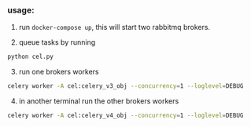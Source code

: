 ### usage:

1. run `docker-compose up`, this will start two rabbitmq brokers.    

2. queue tasks by running 
```sh
python cel.py
```

3. run one brokers workers 
```sh
celery worker -A cel:celery_v3_obj --concurrency=1 --loglevel=DEBUG
```

4. in another terminal run the other brokers workers   
```sh
celery worker -A cel:celery_v4_obj --concurrency=1 --loglevel=DEBUG
````
